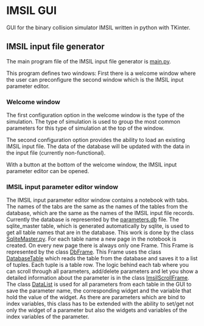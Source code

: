 # IMSIL GUI

GUI for the binary collision simulator IMSIL written in python with TKinter.

## IMSIL input file generator

The main program file of the IMSIL input file generator is [main.py](https://github.com/hobler/imsil-gui/blob/master/input_file_generator/main.py). 

This program defines two windows: First there is a welcome window where the user can preconfigure the second window which is the IMSIL input parameter editor.

### Welcome window

The first configuration option in the welcome window is the type of the simulation. The type of simulation is used to group the most common parameters for this type of simulation at the top of the window.

The second configuration option provides the ability to load an existing IMSIL input file. The data of the database will be updated with the data in the input file (currently non-functional).
  
With a button at the bottom of the welcome window, the IMSIL input parameter editor can be opened.

### IMSIL input parameter editor window

The IMSIL input parameter editor window contains a notebook with tabs. The names of the tabs are the same as the names of the tables from the database, which are the same as the names of the IMSIL input file records. Currently the database is represented by the [parameters.db](https://github.com/hobler/imsil-gui/blob/master/input_file_generator/parameters.db) file. The sqlite_master table, which is generated automatically by sqlite, is used to get all table names that are in the database. This work is done by the class [SqliteMaster.py](https://github.com/hobler/imsil-gui/blob/master/input_file_generator/DataModel/Table/SqliteMaster.py). For each table name a new page in the notebook is created. On every new page there is always only one Frame. This Frame is represented by the class [DbFrame](https://github.com/hobler/imsil-gui/blob/master/input_file_generator/UI/Frames/db_frame.py). This Frame uses the class [DatabaseTable](https://github.com/hobler/imsil-gui/blob/master/input_file_generator/DataModel/Table/DatabaseTable.py) which reads the table from the database and saves it to a list of tuples. Each tuple is a table row. The logic behind each tab where you can scroll through all parameters, add/delete parameters and let you show a detailed information about the parameter is in the class [ImsilScrollFrame](https://github.com/hobler/imsil-gui/blob/master/input_file_generator/UI/Frames/scroll/imsil_scroll_frame.py). The class [DataList](https://github.com/hobler/imsil-gui/blob/master/input_file_generator/DataModel/DataList.py) is used for all parameters from each table in the GUI to save the parameter name, the corresponding widget and the variable that hold the value of the widget. As there are parameters which are bind to index variables, this class has to be extended with the ability to set/get not only the widget of a parameter but also the widgets and variables of the index variables of the parameter.
